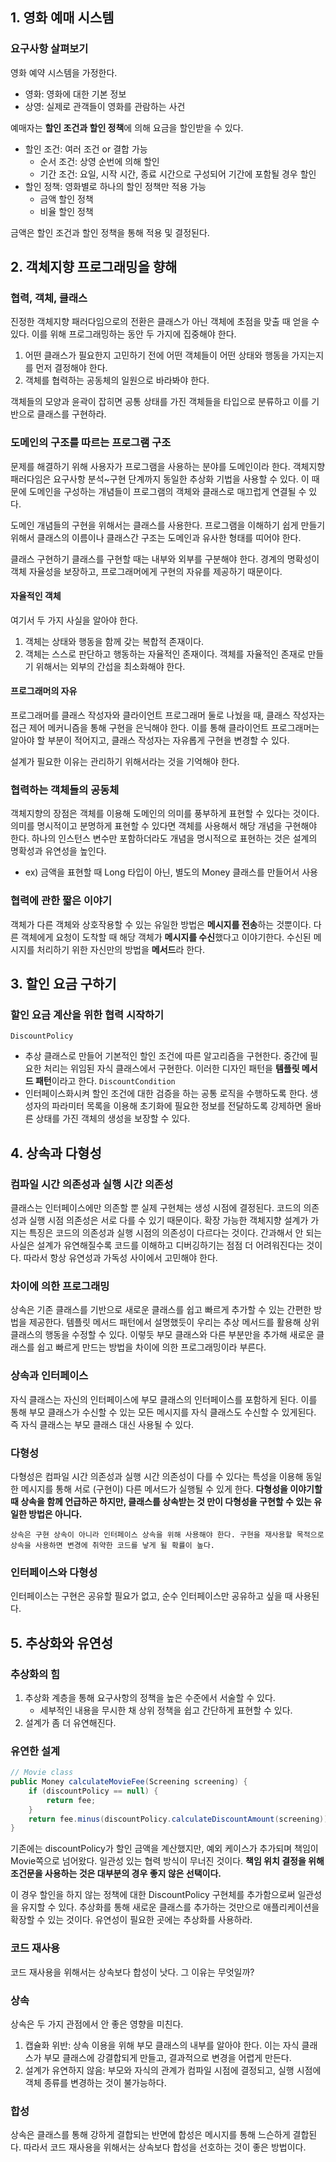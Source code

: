 ## 1. 영화 예매 시스템

### 요구사항 살펴보기
영화 예약 시스템을 가정한다.
-   영화: 영화에 대한 기본 정보
-   상영: 실제로 관객들이 영화를 관람하는 사건

예매자는 **할인 조건과 할인 정책**에 의해 요금을 할인받을 수 있다.
-   할인 조건: 여러 조건 or 결합 가능
    -   순서 조건: 상영 순번에 의해 할인
    -   기간 조건: 요일, 시작 시간, 종료 시간으로 구성되어 기간에 포함될 경우 할인
-   할인 정책: 영화별로 하나의 할인 정책만 적용 가능
    -   금액 할인 정책
    -   비율 할인 정책

금액은 할인 조건과 할인 정책을 통해 적용 및 결정된다.

## 2. 객체지향 프로그래밍을 향해

### 협력, 객체, 클래스
진정한 객체지향 패러다임으로의 전환은 클래스가 아닌 객체에 초점을 맞출 때 얻을 수 있다. 이를 위해 프로그래밍하는 동안 두 가지에 집중해야 한다.

1.  어떤 클래스가 필요한지 고민하기 전에 어떤 객체들이 어떤 상태와 행동을 가지는지를 먼저 결정해야 한다.
2.  객체를 협력하는 공동체의 일원으로 바라봐야 한다.

객체들의 모양과 윤곽이 잡히면 공통 상태를 가진 객체들을 타입으로 분류하고 이를 기반으로 클래스를 구현하라.

### 도메인의 구조를 따르는 프로그램 구조
문제를 해결하기 위해 사용자가 프로그램을 사용하는 분야를 도메인이라 한다.
객체지향 패러다임은 요구사항 분석~구현 단계까지 동일한 추상화 기법을 사용할 수 있다. 이 때문에 도메인을 구성하는 개념들이 프로그램의 객체와 클래스로 매끄럽게 연결될 수 있다.

도메인 개념들의 구현을 위해서는 클래스를 사용한다. 프로그램을 이해하기 쉽게 만들기 위해서 클래스의 이름이나 클래스간 구조는 도메인과 유사한 형태를 띠어야 한다.

클래스 구현하기
클래스를 구현할 때는 내부와 외부를 구분해야 한다. 경계의 명확성이 객체 자율성을 보장하고, 프로그래머에게 구현의 자유를 제공하기 때문이다.

#### 자율적인 객체
여기서 두 가지 사실을 알아야 한다.
1.  객체는 상태와 행동을 함께 갖는 복합적 존재이다.
2.  객체는 스스로 판단하고 행동하는 자율적인 존재이다.
객체를 자율적인 존재로 만들기 위해서는 외부의 간섭을 최소화해야 한다.

#### 프로그래머의 자유
프로그래머를 클래스 작성자와 클라이언트 프로그래머 둘로 나눴을 때, 클래스 작성자는 접근 제어 메커니즘을 통해 구현을 은닉해야 한다. 이를 통해 클라이언트 프로그래머는 알아야 할 부분이 적어지고, 클래스 작성자는 자유롭게 구현을 변경할 수 있다.

설계가 필요한 이유는 관리하기 위해서라는 것을 기억해야 한다.

### 협력하는 객체들의 공동체
객체지향의 장점은 객체를 이용해 도메인의 의미를 풍부하게 표현할 수 있다는 것이다. 의미를 명시적이고 분명하게 표현할 수 있다면 객체를 사용해서 해당 개념을 구현해야 한다. 하나의 인스턴스 변수만 포함하더라도 개념을 명시적으로 표현하는 것은 설계의 명확성과 유연성을 높인다.
- ex) 금액을 표현할 때 Long 타입이 아닌, 별도의 Money 클래스를 만들어서 사용

### 협력에 관한 짧은 이야기
객체가 다른 객체와 상호작용할 수 있는 유일한 방법은 **메시지를 전송**하는 것뿐이다. 다른 객체에게 요청이 도착할 때 해당 객체가 **메시지를 수신**했다고 이야기한다. 수신된 메시지를 처리하기 위한 자신만의 방법을 **메서드**라 한다.

## 3. 할인 요금 구하기

### 할인 요금 계산을 위한 협력 시작하기
`DiscountPolicy`
-   추상 클래스로 만들어 기본적인 할인 조건에 따른 알고리즘을 구현한다. 중간에 필요한 처리는 위임된 자식 클래스에서 구현한다. 이러한 디자인 패턴을 **템플릿 메서드 패턴**이라고 한다.
`DiscountCondition`
-   인터페이스화시켜 할인 조건에 대한 검증을 하는 공통 로직을 수행하도록 한다.
생성자의 파라미터 목록을 이용해 초기화에 필요한 정보를 전달하도록 강제하면 올바른 상태를 가진 객체의 생성을 보장할 수 있다.

## 4. 상속과 다형성

### 컴파일 시간 의존성과 실행 시간 의존성
클래스는 인터페이스에만 의존할 뿐 실제 구현체는 생성 시점에 결정된다. 코드의 의존성과 실행 시점 의존성은 서로 다를 수 있기 때문이다. 확장 가능한 객체지향 설계가 가지는 특징은 코드의 의존성과 실행 시점의 의존성이 다르다는 것이다.
간과해서 안 되는 사실은 설계가 유연해질수록 코드를 이해하고 디버깅하기는 점점 더 어려워진다는 것이다. 따라서 항상 유연성과 가독성 사이에서 고민해야 한다.

### 차이에 의한 프로그래밍
상속은 기존 클래스를 기반으로 새로운 클래스를 쉽고 빠르게 추가할 수 있는 간편한 방법을 제공한다. 템플릿 메서드 패턴에서 설명했듯이 우리는 추상 메서드를 활용해 상위 클래스의 행동을 수정할 수 있다. 이렇듯 부모 클래스와 다른 부분만을 추가해 새로운 클래스를 쉽고 빠르게 만드는 방법을 차이에 의한 프로그래밍이라 부른다.

### 상속과 인터페이스
자식 클래스는 자신의 인터페이스에 부모 클래스의 인터페이스를 포함하게 된다. 이를 통해 부모 클래스가 수신할 수 있는 모든 메시지를 자식 클래스도 수신할 수 있게된다. 즉 자식 클래스는 부모 클래스 대신 사용될 수 있다.

### 다형성
다형성은 컴파일 시간 의존성과 실행 시간 의존성이 다를 수 있다는 특성을 이용해 동일한 메시지를 통해 서로 (구현이) 다른 메서드가 실행될 수 있게 한다.
**다형성을 이야기할 때 상속을 함께 언급하곤 하지만, 클래스를 상속받는 것 만이 다형성을 구현할 수 있는 유일한 방법은 아니다.**

	상속은 구현 상속이 아니라 인터페이스 상속을 위해 사용해야 한다. 구현을 재사용할 목적으로 상속을 사용하면 변경에 취약한 코드를 낳게 될 확률이 높다.

### 인터페이스와 다형성
인터페이스는 구현은 공유할 필요가 없고, 순수 인터페이스만 공유하고 싶을 때 사용된다.

## 5. 추상화와 유연성

### 추상화의 힘
1.  추상화 계층을 통해 요구사항의 정책을 높은 수준에서 서술할 수 있다.
    -   세부적인 내용을 무시한 채 상위 정책을 쉽고 간단하게 표현할 수 있다.
2.  설계가 좀 더 유연해진다.

### 유연한 설계

```java
// Movie class
public Money calculateMovieFee(Screening screening) {
	if (discountPolicy == null) {
		return fee;
	}
	return fee.minus(discountPolicy.calculateDiscountAmount(screening));
}
```
기존에는 discountPolicy가 할인 금액을 계산했지만, 예외 케이스가 추가되며 책임이 Movie쪽으로 넘어왔다. 일관성 있는 협력 방식이 무너진 것이다. **책임 위치 결정을 위해 조건문을 사용하는 것은 대부분의 경우 좋지 않은 선택이다.**

이 경우 할인을 하지 않는 정책에 대한 DiscountPolicy 구현체를 추가함으로써 일관성을 유지할 수 있다. 추상화를 통해 새로운 클래스를 추가하는 것만으로 애플리케이션을 확장할 수 있는 것이다. 유연성이 필요한 곳에는 추상화를 사용하라.

### 코드 재사용
코드 재사용을 위해서는 상속보다 합성이 낫다. 그 이유는 무엇일까?

### 상속
상속은 두 가지 관점에서 안 좋은 영향을 미친다.
1.  캡슐화 위반: 상속 이용을 위해 부모 클래스의 내부를 알아야 한다. 이는 자식 클래스가 부모 클래스에 강결합되게 만들고, 결과적으로 변경을 어렵게 만든다.
2.  설계가 유연하지 않음: 부모와 자식의 관계가 컴파일 시점에 결정되고, 실행 시점에 객체 종류를 변경하는 것이 불가능하다.

### 합성
상속은 클래스를 통해 강하게 결합되는 반면에 합성은 메시지를 통해 느슨하게 결합된다. 따라서 코드 재사용을 위해서는 상속보다 합성을 선호하는 것이 좋은 방법이다.